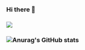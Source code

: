 ### Hi there 👋
### <img src="https://img.shields.io/badge/Java-007396?style=flat-square&logo=Java&logoColor=white"/>
### ![Anurag's GitHub stats](https://github-readme-stats.vercel.app/api?username=jjeong1015&show_icons=true&theme=great-gatsby)

<!--
**jjeong1015/jjeong1015** is a ✨ _special_ ✨ repository because its `README.md` (this file) appears on your GitHub profile.

Here are some ideas to get you started:

- 🔭 I’m currently working on ...
- 🌱 I’m currently learning ...
- 👯 I’m looking to collaborate on ...
- 🤔 I’m looking for help with ...
- 💬 Ask me about ...
- 📫 How to reach me: ...
- 😄 Pronouns: ...
- ⚡ Fun fact: ...
-->
